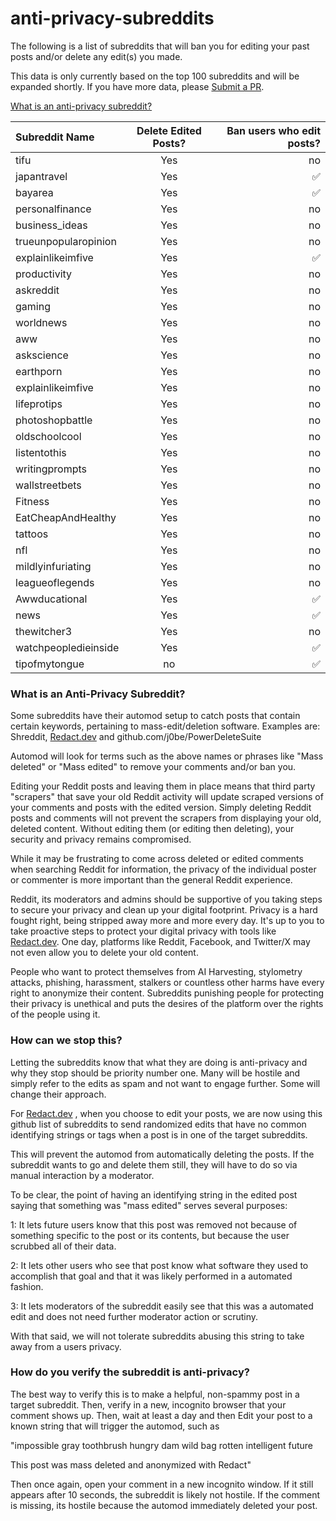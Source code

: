# anti-privacy-subreddits
The following is a list of subreddits that will ban you for editing your past posts and/or delete any edit(s) you made.

This data is only currently based on the top 100 subreddits and will be expanded shortly. If you have more data, please [Submit a PR](https://github.com/harknesslabs/anti-privacy-subreddits/pulls).

[What is an anti-privacy subreddit?](#what-is-an-anti-privacy-subreddit)

| Subreddit Name | Delete Edited Posts? | Ban users who edit posts? |
| :---         |     :---:      |          ---: |
| tifu   | Yes     | no    |
| japantravel   | Yes     | ✅    |
| bayarea   | Yes     | ✅    |
|  personalfinance  | Yes     | no    |
|   business_ideas | Yes     | no    |
|  trueunpopularopinion  | Yes     | no    |
|   explainlikeimfive | Yes     | ✅    |
| productivity   | Yes     | no    |
|  askreddit  | Yes     | no    |
|  gaming  | Yes     | no    |
|  worldnews  | Yes     | no    |
|  aww  | Yes     | no    |
|  askscience  | Yes     | no    |
|  earthporn  | Yes     | no    |
| explainlikeimfive   | Yes     | no    |
|  lifeprotips  | Yes     | no    |
|  photoshopbattle  | Yes     | no    |
|  oldschoolcool  | Yes     | no    |
|  listentothis  | Yes     | no    |
|  writingprompts  | Yes     | no    |
|  wallstreetbets  | Yes     | no    |
|  Fitness  | Yes     | no    |
|   EatCheapAndHealthy | Yes     | no    |
|  tattoos  | Yes     | no    |
| nfl   | Yes     | no    |
|  mildlyinfuriating  | Yes     | no    |
|  leagueoflegends  | Yes     | no    |
|  Awwducational  | Yes     | ✅    |
|  news  | Yes     | ✅    |
|  thewitcher3  | Yes     | no    |
|  watchpeopledieinside  | Yes     | ✅    |
|  tipofmytongue  | no     | ✅    |


### What is an Anti-Privacy Subreddit?

Some subreddits have their automod setup to catch posts that contain certain keywords, pertaining to mass-edit/deletion software.
Examples are:
Shreddit, [Redact.dev](https://redact.dev) and github.com/j0be/PowerDeleteSuite

Automod will look for terms such as the above names or phrases like "Mass deleted" or "Mass edited" to remove your comments and/or ban you.

Editing your Reddit posts and leaving them in place means that third party "scrapers" that save your old Reddit activity will update scraped versions of your comments and posts with the edited version. Simply deleting Reddit posts and comments will not prevent the scrapers from displaying your old, deleted content. Without editing them (or editing then deleting), your security and privacy remains compromised.

While it may be frustrating to come across deleted or edited comments when searching Reddit for information, the privacy of the individual poster or commenter is more important than the general Reddit experience. 

Reddit, its moderators and admins should be supportive of you taking steps to secure your privacy and clean up your digital footprint. Privacy is a hard fought right, being stripped away more and more every day. It's up to you to take proactive steps to protect your digital privacy with tools like [Redact.dev](https://redact.dev). One day, platforms like Reddit, Facebook, and Twitter/X may not even allow you to delete your old content.

People who want to protect themselves from AI Harvesting, stylometry attacks, phishing, harassment, stalkers or countless other harms have every right to anonymize their content. Subreddits punishing people for protecting their privacy is unethical and puts the desires of the platform over the rights of the people using it.

### How can we stop this?

Letting the subreddits know that what they are doing is anti-privacy and why they stop should be priority number one. Many will be hostile and simply refer to the edits as spam and not want to engage further. Some will change their approach.

For [Redact.dev](https://redact.dev) , when you choose to edit your posts, we are now using this github list of subreddits to send randomized edits that have no common identifying strings or tags when a post is in one of the target subreddits. 

This will prevent the automod from automatically deleting the posts. If the subreddit wants to go and delete them still, they will have to do so via manual interaction by a moderator. 

To be clear, the point of having an identifying string in the edited post saying that something was "mass edited" serves several purposes:

1: It lets future users know that this post was removed not because of something specific to the post or its contents, but because the user scrubbed all of their data.

2: It lets other users who see that post know what software they used to accomplish that goal and that it was likely performed in a automated fashion.

3: It lets moderators of the subreddit easily see that this was a automated edit and does not need further moderator action or scrutiny.

With that said, we will not tolerate subreddits abusing this string to take away from a users privacy.



### How do you verify the subreddit is anti-privacy?

The best way to verify this is to make a helpful, non-spammy post in a target subreddit. Then, verify in a new, incognito browser that your comment shows up.
Then, wait at least a day and then Edit your post to a known string that will trigger the automod, such as 

"impossible gray toothbrush hungry dam wild bag rotten intelligent future

This post was mass deleted and anonymized with Redact"

Then once again, open your comment in a new incognito window. If it still appears after 10 seconds, the subreddit is likely not hostile. If the comment is missing, its hostile because the automod immediately deleted your post.
